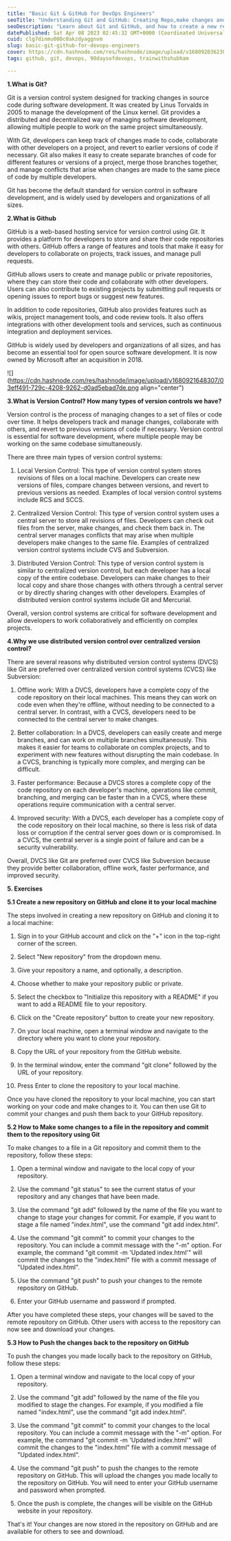 ```yaml
---
title: "Basic Git & GitHub for DevOps Engineers"
seoTitle: "Understanding Git and GitHub: Creating Repo,make changes and pushing"
seoDescription: "Learn about Git and GitHub, and how to create a new repository, make changes to files, and push them to the remote repository on GitHub."
datePublished: Sat Apr 08 2023 02:45:32 GMT+0000 (Coordinated Universal Time)
cuid: clg7dinmu000c0akzdyaggnvm
slug: basic-git-github-for-devops-engineers
cover: https://cdn.hashnode.com/res/hashnode/image/upload/v1680920362305/ffdb1512-67df-4e86-9365-6f8227751f12.jpeg
tags: github, git, devops, 90daysofdevops, trainwithshubham

---
```


**1.What is Git?**

Git is a version control system designed for tracking changes in source code during software development. It was created by Linus Torvalds in 2005 to manage the development of the Linux kernel. Git provides a distributed and decentralized way of managing software development, allowing multiple people to work on the same project simultaneously.

With Git, developers can keep track of changes made to code, collaborate with other developers on a project, and revert to earlier versions of code if necessary. Git also makes it easy to create separate branches of code for different features or versions of a project, merge those branches together, and manage conflicts that arise when changes are made to the same piece of code by multiple developers.

Git has become the default standard for version control in software development, and is widely used by developers and organizations of all sizes.

**2.What is Github**

GitHub is a web-based hosting service for version control using Git. It provides a platform for developers to store and share their code repositories with others. GitHub offers a range of features and tools that make it easy for developers to collaborate on projects, track issues, and manage pull requests.

GitHub allows users to create and manage public or private repositories, where they can store their code and collaborate with other developers. Users can also contribute to existing projects by submitting pull requests or opening issues to report bugs or suggest new features.

In addition to code repositories, GitHub also provides features such as wikis, project management tools, and code review tools. It also offers integrations with other development tools and services, such as continuous integration and deployment services.

GitHub is widely used by developers and organizations of all sizes, and has become an essential tool for open source software development. It is now owned by Microsoft after an acquisition in 2018.

![](https://cdn.hashnode.com/res/hashnode/image/upload/v1680921648307/03eff491-729c-4208-9262-d0ad5ebad7de.png align="center")

**3.What is Version Control? How many types of version controls we have?**

Version control is the process of managing changes to a set of files or code over time. It helps developers track and manage changes, collaborate with others, and revert to previous versions of code if necessary. Version control is essential for software development, where multiple people may be working on the same codebase simultaneously.

There are three main types of version control systems:

1. Local Version Control: This type of version control system stores revisions of files on a local machine. Developers can create new versions of files, compare changes between versions, and revert to previous versions as needed. Examples of local version control systems include RCS and SCCS.
    
2. Centralized Version Control: This type of version control system uses a central server to store all revisions of files. Developers can check out files from the server, make changes, and check them back in. The central server manages conflicts that may arise when multiple developers make changes to the same file. Examples of centralized version control systems include CVS and Subversion.
    
3. Distributed Version Control: This type of version control system is similar to centralized version control, but each developer has a local copy of the entire codebase. Developers can make changes to their local copy and share those changes with others through a central server or by directly sharing changes with other developers. Examples of distributed version control systems include Git and Mercurial.
    

Overall, version control systems are critical for software development and allow developers to work collaboratively and efficiently on complex projects.

**4.Why we use distributed version control over centralized version control?**

There are several reasons why distributed version control systems (DVCS) like Git are preferred over centralized version control systems (CVCS) like Subversion:

1. Offline work: With a DVCS, developers have a complete copy of the code repository on their local machines. This means they can work on code even when they're offline, without needing to be connected to a central server. In contrast, with a CVCS, developers need to be connected to the central server to make changes.
    
2. Better collaboration: In a DVCS, developers can easily create and merge branches, and can work on multiple branches simultaneously. This makes it easier for teams to collaborate on complex projects, and to experiment with new features without disrupting the main codebase. In a CVCS, branching is typically more complex, and merging can be difficult.
    
3. Faster performance: Because a DVCS stores a complete copy of the code repository on each developer's machine, operations like commit, branching, and merging can be faster than in a CVCS, where these operations require communication with a central server.
    
4. Improved security: With a DVCS, each developer has a complete copy of the code repository on their local machine, so there is less risk of data loss or corruption if the central server goes down or is compromised. In a CVCS, the central server is a single point of failure and can be a security vulnerability.
    

Overall, DVCS like Git are preferred over CVCS like Subversion because they provide better collaboration, offline work, faster performance, and improved security.

**5\. Exercises**

**5.1 Create a new repository on GitHub and clone it to your local machine**

The steps involved in creating a new repository on GitHub and cloning it to a local machine:

1. Sign in to your GitHub account and click on the "+" icon in the top-right corner of the screen.
    
2. Select "New repository" from the dropdown menu.
    
3. Give your repository a name, and optionally, a description.
    
4. Choose whether to make your repository public or private.
    
5. Select the checkbox to "Initialize this repository with a README" if you want to add a README file to your repository.
    
6. Click on the "Create repository" button to create your new repository.
    
7. On your local machine, open a terminal window and navigate to the directory where you want to clone your repository.
    
8. Copy the URL of your repository from the GitHub website.
    
9. In the terminal window, enter the command "git clone" followed by the URL of your repository.
    
10. Press Enter to clone the repository to your local machine.
    

Once you have cloned the repository to your local machine, you can start working on your code and make changes to it. You can then use Git to commit your changes and push them back to your GitHub repository.

**5.2 How to Make some changes to a file in the repository and commit them to the repository using Git**

To make changes to a file in a Git repository and commit them to the repository, follow these steps:

1. Open a terminal window and navigate to the local copy of your repository.
    
2. Use the command "git status" to see the current status of your repository and any changes that have been made.
    
3. Use the command "git add" followed by the name of the file you want to change to stage your changes for commit. For example, if you want to stage a file named "index.html", use the command "git add index.html".
    
4. Use the command "git commit" to commit your changes to the repository. You can include a commit message with the "-m" option. For example, the command "git commit -m 'Updated index.html'" will commit the changes to the "index.html" file with a commit message of "Updated index.html".
    
5. Use the command "git push" to push your changes to the remote repository on GitHub.
    
6. Enter your GitHub username and password if prompted.
    

After you have completed these steps, your changes will be saved to the remote repository on GitHub. Other users with access to the repository can now see and download your changes.

**5.3 How to Push the changes back to the repository on GitHub**

To push the changes you made locally back to the repository on GitHub, follow these steps:

1. Open a terminal window and navigate to the local copy of your repository.
    
2. Use the command "git add" followed by the name of the file you modified to stage the changes. For example, if you modified a file named "index.html", use the command "git add index.html".
    
3. Use the command "git commit" to commit your changes to the local repository. You can include a commit message with the "-m" option. For example, the command "git commit -m 'Updated index.html'" will commit the changes to the "index.html" file with a commit message of "Updated index.html".
    
4. Use the command "git push" to push the changes to the remote repository on GitHub. This will upload the changes you made locally to the repository on GitHub. You will need to enter your GitHub username and password when prompted.
    
5. Once the push is complete, the changes will be visible on the GitHub website in your repository.
    

That's it! Your changes are now stored in the repository on GitHub and are available for others to see and download.